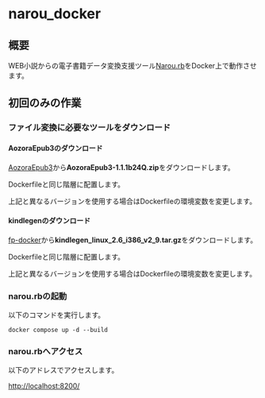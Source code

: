 # narou_docker

## 概要

WEB小説からの電子書籍データ変換支援ツール[Narou.rb](https://github.com/whiteleaf7/narou)をDocker上で動作させます。

## 初回のみの作業

### ファイル変換に必要なツールをダウンロード

#### AozoraEpub3のダウンロード

[AozoraEpub3](https://github.com/kyukyunyorituryo/AozoraEpub3/releases/tag/v1.1.1b24Q)から**AozoraEpub3-1.1.1b24Q.zip**をダウンロードします。

Dockerfileと同じ階層に配置します。

上記と異なるバージョンを使用する場合はDockerfileの環境変数を変更します。

#### kindlegenのダウンロード

[fp-docker](https://github.com/zzet/fp-docker)から**kindlegen_linux_2.6_i386_v2_9.tar.gz**をダウンロードします。

Dockerfileと同じ階層に配置します。

上記と異なるバージョンを使用する場合はDockerfileの環境変数を変更します。

### narou.rbの起動

以下のコマンドを実行します。

`docker compose up -d --build`

### narou.rbへアクセス

以下のアドレスでアクセスします。

<http://localhost:8200/>

